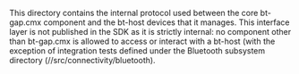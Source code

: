 This directory contains the internal protocol used between the core bt-gap.cmx component
and the bt-host devices that it manages. This interface layer is not published in the SDK as it is
strictly internal: no component other than bt-gap.cmx is allowed to access or interact with a
bt-host (with the exception of integration tests defined under the Bluetooth subsystem directory
(//src/connectivity/bluetooth).
